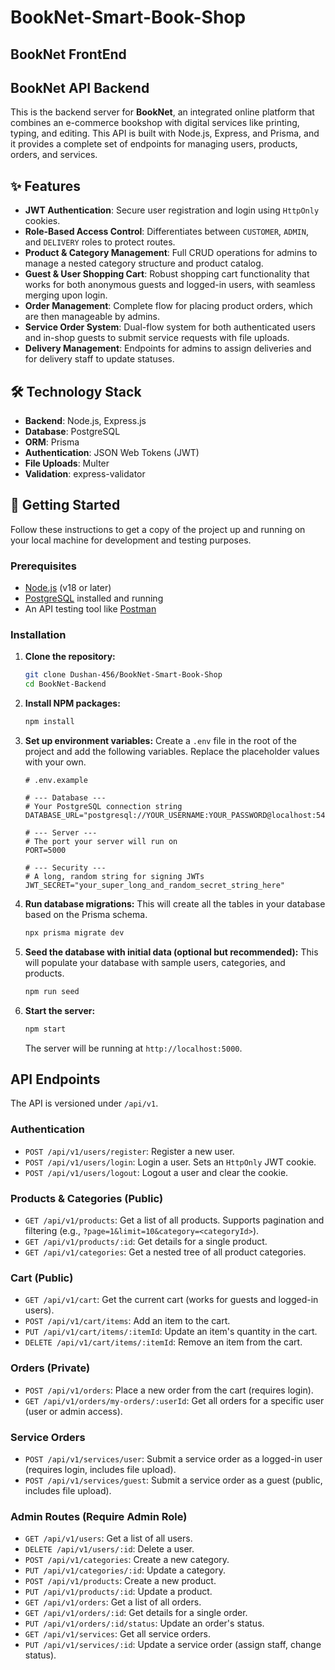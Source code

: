 # BookNet-Smart-Book-Shop

## BookNet FrontEnd


## BookNet API Backend

This is the backend server for **BookNet**, an integrated online platform that combines an e-commerce bookshop with digital services like printing, typing, and editing. This API is built with Node.js, Express, and Prisma, and it provides a complete set of endpoints for managing users, products, orders, and services.

## ✨ Features

* **JWT Authentication**: Secure user registration and login using `HttpOnly` cookies.
* **Role-Based Access Control**: Differentiates between `CUSTOMER`, `ADMIN`, and `DELIVERY` roles to protect routes.
* **Product & Category Management**: Full CRUD operations for admins to manage a nested category structure and product catalog.
* **Guest & User Shopping Cart**: Robust shopping cart functionality that works for both anonymous guests and logged-in users, with seamless merging upon login.
* **Order Management**: Complete flow for placing product orders, which are then manageable by admins.
* **Service Order System**: Dual-flow system for both authenticated users and in-shop guests to submit service requests with file uploads.
* **Delivery Management**: Endpoints for admins to assign deliveries and for delivery staff to update statuses.

## 🛠️ Technology Stack

* **Backend**: Node.js, Express.js
* **Database**: PostgreSQL
* **ORM**: Prisma
* **Authentication**: JSON Web Tokens (JWT)
* **File Uploads**: Multer
* **Validation**: express-validator

## 🚀 Getting Started

Follow these instructions to get a copy of the project up and running on your local machine for development and testing purposes.

### Prerequisites

* [Node.js](https://nodejs.org/) (v18 or later)
* [PostgreSQL](https://www.postgresql.org/download/) installed and running
* An API testing tool like [Postman](https://www.postman.com/)

### Installation

1.  **Clone the repository:**
    ```bash
    git clone Dushan-456/BookNet-Smart-Book-Shop
    cd BookNet-Backend
    ```

2.  **Install NPM packages:**
    ```bash
    npm install
    ```

3.  **Set up environment variables:**
    Create a `.env` file in the root of the project and add the following variables. Replace the placeholder values with your own.

    ```env
    # .env.example

    # --- Database ---
    # Your PostgreSQL connection string
    DATABASE_URL="postgresql://YOUR_USERNAME:YOUR_PASSWORD@localhost:5432/YOUR_DATABASE_NAME"

    # --- Server ---
    # The port your server will run on
    PORT=5000

    # --- Security ---
    # A long, random string for signing JWTs
    JWT_SECRET="your_super_long_and_random_secret_string_here"
    ```

4.  **Run database migrations:**
    This will create all the tables in your database based on the Prisma schema.
    ```bash
    npx prisma migrate dev
    ```

5.  **Seed the database with initial data (optional but recommended):**
    This will populate your database with sample users, categories, and products.
    ```bash
    npm run seed
    ```

6.  **Start the server:**
    ```bash
    npm start
    ```
    The server will be running at `http://localhost:5000`.

##  API Endpoints

The API is versioned under `/api/v1`.

### Authentication

* `POST /api/v1/users/register`: Register a new user.
* `POST /api/v1/users/login`: Login a user. Sets an `HttpOnly` JWT cookie.
* `POST /api/v1/users/logout`: Logout a user and clear the cookie.

### Products & Categories (Public)

* `GET /api/v1/products`: Get a list of all products. Supports pagination and filtering (e.g., `?page=1&limit=10&category=<categoryId>`).
* `GET /api/v1/products/:id`: Get details for a single product.
* `GET /api/v1/categories`: Get a nested tree of all product categories.

### Cart (Public)

* `GET /api/v1/cart`: Get the current cart (works for guests and logged-in users).
* `POST /api/v1/cart/items`: Add an item to the cart.
* `PUT /api/v1/cart/items/:itemId`: Update an item's quantity in the cart.
* `DELETE /api/v1/cart/items/:itemId`: Remove an item from the cart.

### Orders (Private)

* `POST /api/v1/orders`: Place a new order from the cart (requires login).
* `GET /api/v1/orders/my-orders/:userId`: Get all orders for a specific user (user or admin access).

### Service Orders

* `POST /api/v1/services/user`: Submit a service order as a logged-in user (requires login, includes file upload).
* `POST /api/v1/services/guest`: Submit a service order as a guest (public, includes file upload).

### Admin Routes (Require Admin Role)

* `GET /api/v1/users`: Get a list of all users.
* `DELETE /api/v1/users/:id`: Delete a user.
* `POST /api/v1/categories`: Create a new category.
* `PUT /api/v1/categories/:id`: Update a category.
* `POST /api/v1/products`: Create a new product.
* `PUT /api/v1/products/:id`: Update a product.
* `GET /api/v1/orders`: Get a list of all orders.
* `GET /api/v1/orders/:id`: Get details for a single order.
* `PUT /api/v1/orders/:id/status`: Update an order's status.
* `GET /api/v1/services`: Get all service orders.
* `PUT /api/v1/services/:id`: Update a service order (assign staff, change status).
